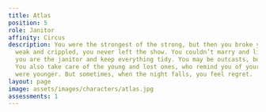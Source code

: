 ```yaml
---
title: Atlas
position: 5
role: Janitor
affinity: Circus
description: You were the strongest of the strong, but then you broke your back. Even
  weak and crippled, you never left the show. You couldn’t marry and live a lie. Now
  you are the janitor and keep everything tidy. You may be outcasts, but you are not  pigs.
  You also take care of the young and lost ones, who remind you of yourself when you
  were younger. But sometimes, when the night falls, you feel regret.
layout: page
image: assets/images/characters/atlas.jpg
assessments: 1
---
```

